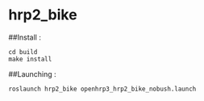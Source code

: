 # hrp2_bike

##Install :

    cd build
    make install

##Launching :

    roslaunch hrp2_bike openhrp3_hrp2_bike_nobush.launch
